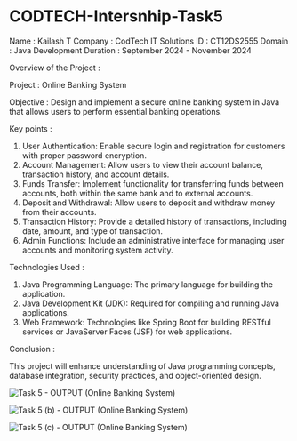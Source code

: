 # CODTECH-Intersnhip-Task5

Name : Kailash T
Company : CodTech IT Solutions 
ID : CT12DS2555
Domain : Java Development 
Duration : September 2024 - November 2024 

Overview of the Project : 

Project : Online Banking System 

Objective : Design and implement a secure online banking system in Java that allows users to perform essential banking operations.

Key points : 

1. User Authentication: Enable secure login and registration for customers with proper password encryption.
2. Account Management: Allow users to view their account balance, transaction history, and account details.
3. Funds Transfer: Implement functionality for transferring funds between accounts, both within the same bank and to external accounts.
4. Deposit and Withdrawal: Allow users to deposit and withdraw money from their accounts.
5. Transaction History: Provide a detailed history of transactions, including date, amount, and type of transaction.
6. Admin Functions: Include an administrative interface for managing user accounts and monitoring system activity.

Technologies Used : 
1. Java Programming Language: The primary language for building the application.
2. Java Development Kit (JDK): Required for compiling and running Java applications.
3. Web Framework: Technologies like Spring Boot for building RESTful services or JavaServer Faces (JSF) for web applications.

Conclusion :

This project will enhance understanding of Java programming concepts, database integration, security practices, and object-oriented design.

![Task 5 - OUTPUT (Online Banking System)](https://github.com/user-attachments/assets/669e0e0b-e33b-42ef-b6f8-655a74cd8c2e)

![Task 5 (b) - OUTPUT (Online Banking System)](https://github.com/user-attachments/assets/1df31f4d-e63b-47c9-bf7f-788c21f47ed3)

![Task 5 (c) - OUTPUT (Online Banking System)](https://github.com/user-attachments/assets/4b27462d-2520-44e4-bd39-7ae3b7e0a427)

